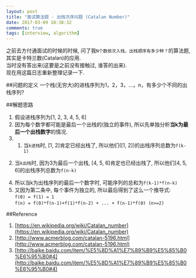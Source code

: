 ```yaml
---
layout: post
title: "面试算法题 - 出栈次序问题 (Catalan Number)"
date: 2017-03-09 18:38:32
comments: true
tags: [interview, algorithm]
---
```


之前去方付通面试的时候的时候, 问了我`N个数依次入栈，出栈顺序有多少种？`的算法题, 其实是卡特兰数(Catalan)的应用.    
当时没有答出来(这要是之前没有接触过, 谁答的出来).    
现在用这篇日志重新整理记录一下.      
<!--more-->
  

##问题的定义
一个栈(无穷大)的进栈序列为1，2，3，…，n，有多少个不同的出栈序列?    

##解题思路
1. 假设进栈序列为[1, 2, 3, 4, 5, 6]   
2. 因为每个数字都可能是最后一个出栈的(独立的事件), 所以先单独分析**当k为最后一个出栈数字**的情况.    
3. 1) 当`k进栈`时, [1, 2]肯定已经出栈了, 所以他们([1, 2])的出栈序列总数为`f(k-1)`   
2) 当`k出栈`时, 因为3为最后一个出栈, [4, 5, 6]肯定也已经出栈了, 所以他们[4, 5, 6]的出栈序列总数为`f(n-k)`
4. 所以当k为出栈序列的最后一个数字时, 可能序列的总和为`f(k-1)*f(n-k)`
5. 又因为第二条中, 每个事件为独立的, 所以最后得到了这么一个推导式:    
`f(0) = f(1) = 1`   
`f(n) = f(0)*f(n-1)+f(1)*f(n-2) + ... + f(n-1)*f(0) (n>=2)`

##Reference
1. [https://en.wikipedia.org/wiki/Catalan_number](https://en.wikipedia.org/wiki/Catalan_number)   
2. [http://www.acmerblog.com/catalan-5196.html](http://www.acmerblog.com/catalan-5196.html)
3. [http://baike.baidu.com/item/%E5%8D%A1%E7%89%B9%E5%85%B0%E6%95%B0#4](http://baike.baidu.com/item/%E5%8D%A1%E7%89%B9%E5%85%B0%E6%95%B0#4)   
